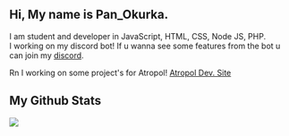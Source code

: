 ## Hi, My name is Pan_Okurka.
 
I am student and developer in JavaScript, HTML, CSS, Node JS, PHP. <br>
I working on my discord bot! If u wanna see some features from the bot u can join my [discord](https://dsc.gg/cucumber-dev).

Rn I working on some project's for Atropol! [Atropol Dev. Site](https://dev.atropol.net/)

## My Github Stats

<img src="https://github-readme-stats.vercel.app/api?username=PanOkurka&show_icons=true&bg_color=040f0f&title_color=2f97c1&icon_color=f5b700&text_color=0cf574">